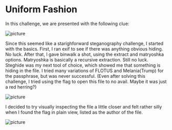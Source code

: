 # Uniform Fashion

In this challenge, we are presented with the following clue:

![picture](https://github.com/FredMFNRogers/SetSolutionsSpaceForceCTF/blob/main/Uniformity1.png?raw=true)

Since this seemed like a starighforward steganography challenge, I started with the basics. First, I ran exif to see if there was anything obvious hiding.
No luck.
After that, I gave binwalk a shot, using the extract and matryoshka options. Matryoshka is basically a recursive extraction.
Still no luck.
Steghide was my next tool of choice, which showed me that something is hiding in the file. I tried many variations of FLOTUS and Melania(Trump) for the passphrase, but was never successful. (Even after solving this challenge, I tried using the flag to open this file to no avail. Maybe it was just a red herring?)

![picture](https://github.com/FredMFNRogers/SetSolutionsSpaceForceCTF/blob/main/Uniformity2.png?raw=true)

I decided to try visually inspecting the file a little closer and felt rather silly when I found the flag in plain view, listed as the author of the file.

![picture](https://github.com/FredMFNRogers/SetSolutionsSpaceForceCTF/blob/main/Uniformity3.png?raw=true)
